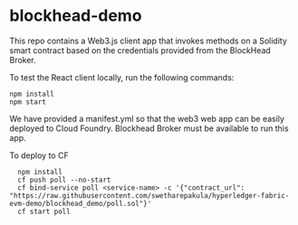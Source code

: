 # blockhead-demo 

This repo contains a Web3.js client app that invokes methods on a Solidity
smart contract based on the credentials provided from the BlockHead Broker.

To test the React client locally, run the following commands:

```
npm install
npm start
```

We have provided a manifest.yml so that the web3 web app can be easily
deployed to Cloud Foundry. Blockhead Broker must be available to run this app.

To deploy to CF
```
  npm install
  cf push poll --no-start
  cf bind-service poll <service-name> -c '{"contract_url": "https://raw.githubusercontent.com/swetharepakula/hyperledger-fabric-evm-demo/blockhead_demo/poll.sol"}'
  cf start poll
```
